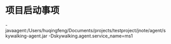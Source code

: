 # 项目启动事项
-javaagent:/Users/huqingfeng/Documents/projects/testproject/jnote/agent/skywalking-agent.jar
-Dskywalking.agent.service_name=ms1